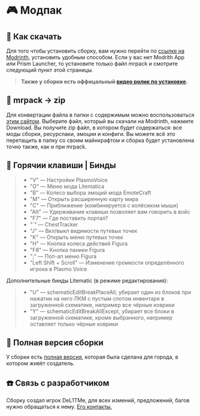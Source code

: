 # 🎮 Модпак

## 💢 Как скачать

Для того чтобы установить сборку, вам нужно перейти по [ссылке на Modrinth](https://modrinth.com/modpack/kpbspm-spm-edition#download), установить удобным способом. Если у вас нет Modrith App или Prism Launcher, то установите только файл mrpack и смотрите следующий пункт этой страницы.

> **Также у сборки есть оффицальный [видео ролик по установке](https://www.youtube.com/watch?v=7GRpX0JqS1Q).**

## 🔄 mrpack -> zip

Для конвертации файла в папки с содержимым можно воспользоваться [этим сайтом](https://jamie.codeberg.page/mrpack-to-zip/). Выберите файл, который вы скачали на Modrinth, нажмите Download. Вы получите zip файл, в котором будет содержаться: все моды сборки, ресурспаки, эмоции и конфиги. Вы можете всё это перетащить в папку со своим майнкрафтом и сборка будет установлена точно также, как и при mrpack.

## 📍 Горячии клавиши | Бинды

> - "V" — Настройки PlasmoVoice
> - "O" — Меню мода Litematica
> - "B" — Колесо выбора эмоций мода EmoteCraft
> - "M" — Открыть расширенную карту мира
> - "C" — Приближение (комбинируется с колёсиком мыши)
> - "Alt" — Удерживание клавиши позволяет вам говорить в войс
> - "F7" — Где поставить портал?
> - "`" — ChestTracker
> - "J" — Вкл/выкл видимости путевых точек
> - "K" — Открыть меню путевых точек
> - "H" — Кнопка колеса действий Figura
> - "F8" — Кнопка паники Figura
> - ";" — Поп-ап меню Figura
> - "Left Shift + Scroll" — Изменение громкости определённого игрока в Plasmo Voice

Дополнительные бинды Litematic (в режиме редактирования):

> - "U" — schematicEditBreakPlaceAll, убирает один из блоков при нажатии на него ЛКМ с пустым слотом инвентаря в загруженной схематике, например все чёрные коврики
> - "Y" — schematicEditBreakAllExcept, убирает все блоки в загруженной схематике, кроме выбранного, например оставляет только чёрные коврики

## 🔋 Полная версия сборки

У сборки есть [полная версия](https://modrinth.com/modpack/kpbspm), которая была сделана для города, в котором живёт создатель.

## ☎️ Связь с разработчиком

Сборку создал игрок DeL1TMe, для всех измений, предложений, багов нужно обращаться к нему. [Его контакты.](https://del1t.me/)
